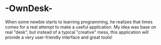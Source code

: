 # -OwnDesk-
When some newbie starts to learning programming, he realizes that times comes for a real attempt to make a useful application. My idea was base on real "desk", but instead of a typical "creative" mess, this application will provide a very user-friendly interface and great tools!  
